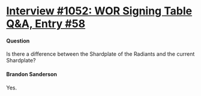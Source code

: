 # [Interview #1052: WOR Signing Table Q&A, Entry #58](https://www.theoryland.com/intvmain.php?i=1052#58)

#### Question

Is there a difference between the Shardplate of the Radiants and the current Shardplate?

#### Brandon Sanderson

Yes.

